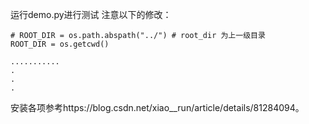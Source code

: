 运行demo.py进行测试
注意以下的修改：
```
# ROOT_DIR = os.path.abspath("../") # root_dir 为上一级目录
ROOT_DIR = os.getcwd() 

...........
.
.
.
```
安装各项参考https://blog.csdn.net/xiao__run/article/details/81284094。
